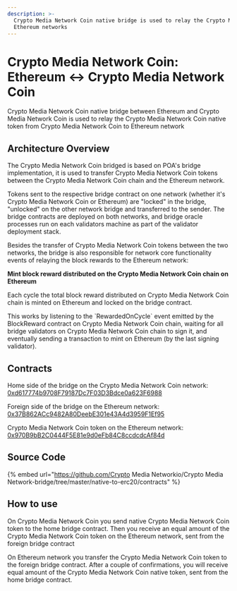 ```yaml
---
description: >-
  Crypto Media Network Coin native bridge is used to relay the Crypto Media Network Coin native token between Crypto Media Network Coin and
  Ethereum networks
---
```


# Crypto Media Network Coin: Ethereum ↔ Crypto Media Network Coin

Crypto Media Network Coin native bridge between Ethereum and Crypto Media Network Coin is used to relay the Crypto Media Network Coin native token from Crypto Media Network Coin to Ethereum network

## Architecture Overview

The Crypto Media Network Coin bridged is based on POA's bridge implementation, it is used to transfer Crypto Media Network Coin tokens between the Crypto Media Network Coin chain and the Ethereum network.

Tokens sent to the respective bridge contract on one network \(whether it's Crypto Media Network Coin or Ethereum\) are "locked" in the bridge, "unlocked" on the other network bridge and transferred to the sender. The bridge contracts are deployed on both networks, and bridge oracle processes run on each validators machine as part of the validator deployment stack.

Besides the transfer of Crypto Media Network Coin tokens between the two networks, the bridge is also responsible for network core functionality events of relaying the block rewards to the Ethereum network:

**Mint block reward distributed on the Crypto Media Network Coin chain on Ethereum**

Each cycle the total block reward distributed on Crypto Media Network Coin chain is minted on Ethereum and locked on the bridge contract.

This works by listening to the \`RewardedOnCycle\` event emitted by the BlockReward contract on Crypto Media Network Coin chain, waiting for all bridge validators on Crypto Media Network Coin chain to sign it, and eventually sending a transaction to mint on Ethereum \(by the last signing validator\).

## Contracts

Home side of the bridge on the Crypto Media Network Coin network: [0xd617774b9708F79187Dc7F03D3Bdce0a623F6988](https://cmnscan.com/address/0xd617774b9708F79187Dc7F03D3Bdce0a623F6988/transactions)

Foreign side of the bridge on the Ethereum network: [0x37B862ACc9482A80DeebE301e43A4d3959F1Ef95](https://cmnscan.com/address/0x37B862ACc9482A80DeebE301e43A4d3959F1Ef95/transactions)

Crypto Media Network Coin token on the Ethereum network: [0x970B9bB2C0444F5E81e9d0eFb84C8ccdcdcAf84d](https://etherscan.io/token/0x970b9bb2c0444f5e81e9d0efb84c8ccdcdcaf84d)

## Source Code

{% embed url="https://github.com/Crypto Media Networkio/Crypto Media Network-bridge/tree/master/native-to-erc20/contracts" %}

## How to use

On Crypto Media Network Coin you send native Crypto Media Network Coin token to the home bridge contract. Then you receive an equal amount of the Crypto Media Network Coin token on the Ethereum network, sent from the foreign bridge contract

On Ethereum network you transfer the Crypto Media Network Coin token to the foreign bridge contract. After a couple of confirmations, you will receive equal amount of the Crypto Media Network Coin native token, sent from the home bridge contract.

#### 

